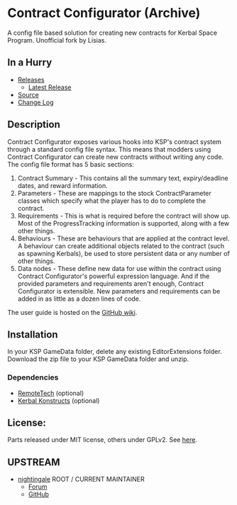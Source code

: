 # Contract Configurator (Archive)

A config file based solution for creating new contracts for Kerbal Space Program. Unofficial fork by Lisias.


## In a Hurry

* [Releases](./Archive)
	* [Latest Release](https://github.com/net-lisias-kspu/ContractConfigurator/releases)
* [Source](https://github.com/net-lisias-kspu/ContractConfigurator)
* [Change Log](./CHANGE_LOG.md)
 

## Description

Contract Configurator exposes various hooks into KSP's contract system through a standard config file syntax. This means that modders using Contract Configurator can create new contracts without writing any code. The config file format has 5 basic sections:

1. Contract Summary - This contains all the summary text, expiry/deadline dates, and reward information.
2. Parameters - These are mappings to the stock ContractParameter classes which specify what the player has to do to complete the contract.
3. Requirements - This is what is required before the contract will show up. Most of the ProgressTracking information is supported, along with a few other things.
4. Behaviours - These are behaviours that are applied at the contract level. A behaviour can create additional objects related to the contract (such as spawning Kerbals), be used to store persistent data or any number of other things.
5. Data nodes - These define new data for use within the contract using Contract Configurator's powerful expression language.
And if the provided parameters and requirements aren't enough, Contract Configurator is extensible. New parameters and requirements can be added in as little as a dozen lines of code.

The user guide is hosted on the [GitHub wiki](https://github.com/net.lisias-kspu/ContractConfigurator/wiki).


## Installation

In your KSP GameData folder, delete any existing EditorExtensions folder. Download the zip file to your KSP GameData folder and unzip.﻿


### Dependencies

* [RemoteTech](https://forum.kerbalspaceprogram.com/index.php?/topic/139167-144-remotetech-v1812-2018-07-17/) (optional)
* [Kerbal Konstructs](https://forum.kerbalspaceprogram.com/index.php?/topic/151818-145-131-122-kerbal-konstructs-1454-18082018/) (optional)


## License:

Parts released under MIT license, others under GPLv2. See [here](./LICENSE).


## UPSTREAM

* [nightingale](https://forum.kerbalspaceprogram.com/index.php?/profile/119307-nightingale/) ROOT / CURRENT MAINTAINER
	+ [Forum](https://forum.kerbalspaceprogram.com/index.php?/topic/91625-142-contract-configurator-v1250-2018-04-15/)
	+ [GitHub](https://github.com/jrossignol/ContractConfigurator)
